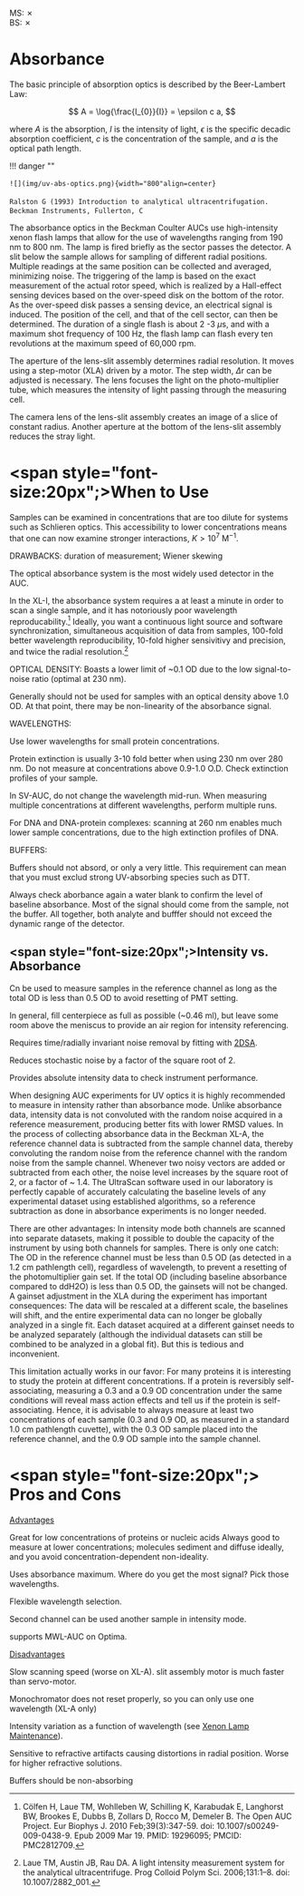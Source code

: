 <br>
MS: &#x2717;
<br>
BS: &#x2717;

# Absorbance 
The basic principle of absorption optics is described by the Beer-Lambert Law:

$$
A = \log{\frac{I_{0}}{I}} = \epsilon c a,
$$

where $A$ is the absorption, $I$ is the intensity of light, $\epsilon$ is the specific decadic absorption coefficient, $c$ is the concentration of the sample, and $a$ is the optical path length.

!!! danger ""

    ![](img/uv-abs-optics.png){width="800"align=center}
    
    Ralston G (1993) Introduction to analytical ultracentrifugation. Beckman Instruments, Fullerton, C

The absorbance optics in the Beckman Coulter AUCs use high-intensity xenon flash lamps that allow for the use of wavelengths ranging from 190 nm to 800 nm. The lamp is fired briefly as the sector passes the detector. A slit below the sample allows for sampling of different radial positions. Multiple readings at the same position can be collected and averaged, minimizing noise.
The triggering of the lamp is based on the exact measurement of the actual rotor speed, which is realized by a Hall-effect sensing devices based on the over-speed disk on the bottom of the rotor. As the over-speed disk passes a sensing device, an electrical signal is induced. The position of the cell, and that of the cell sector, can then be determined. The duration of a single flash is about 2 -3 $\mu$s, and with a maximum shot frequency of 100 Hz, the flash lamp can flash every ten revolutions at the maximum speed of 60,000 rpm.

The aperture of the lens-slit assembly determines radial resolution. It moves using a step-motor (XLA) driven by a motor. The step width, $\Delta$r can be adjusted is necessary. The lens focuses the light on the photo-multiplier tube, which measures the intensity of light passing through the measuring cell. 

The camera lens of the lens-slit assembly creates an image of a slice of constant radius. Another aperture at the bottom of the lens-slit assembly reduces the stray light.

# <span style="font-size:20px";>When to Use</span>

Samples can be examined in concentrations that are too dilute for systems such as Schlieren optics. This accessibility to lower concentrations means that one can now examine stronger interactions, $K > 10^{7}$ M$^{-1}$.

DRAWBACKS: duration of measurement; Wiener skewing


The optical absorbance system is the most widely used detector in the AUC. 


In the XL-I, the absorbance system requires a at least a minute in order to scan a single sample, and it has notoriously poor wavelength reproducability.[^Cölfen2010] Ideally, you want a continuous light source and software synchronization, simultaneous acquisition of data from samples, 100-fold better wavelength reproducibility, 10-fold higher sensivitivy and precision, and twice the radial resolution.[^Laue2006]


OPTICAL DENSITY: Boasts a lower limit of ~0.1 OD due to the low signal-to-noise ratio (optimal at 230 nm).

Generally should not be used for samples with an optical density above 1.0 OD. At that point, there may be non-linearity of the absorbance signal.

WAVELENGTHS:

Use lower wavelengths for small protein concentrations.

Protein extinction is usually 3-10 fold better when using 230 nm over 280 nm. Do not measure at concentrations above 0.9-1.0 O.D. Check extinction profiles of your sample.

In SV-AUC, do not change the wavelength mid-run. When measuring multiple concentrations at different wavelengths, perform multiple runs.

For DNA and DNA-protein complexes: scanning at 260 nm enables much lower sample concentrations, due to the high extinction profiles of DNA.

BUFFERS: 

Buffers should not absord, or only a very little. This requirement can mean that you must exclud strong UV-absorbing species such as DTT.

Always check aborbance again a water blank to confirm the level of baseline absorbance. Most of the signal should come from the sample, not the buffer. All together, both analyte and bufffer should not exceed the dynamic range of the detector.


## <span style="font-size:20px";>Intensity vs. Absorbance </span>

Cn be used to measure samples in the reference channel as long as the total OD is less than 0.5 OD to avoid resetting of PMT setting.

In general, fill centerpiece as full as possible (~0.46 ml), but leave some room above the meniscus to provide an air region for intensity referencing.

Requires time/radially invariant noise removal by fitting with [2DSA](/2dsa.md).

Reduces stochastic noise by a factor of the square root of 2.

Provides absolute intensity data to check instrument performance.

 When designing AUC experiments for UV optics it is highly recommended to measure in intensity rather than absorbance mode. Unlike absorbance data, intensity data is not convoluted with the random noise acquired in a reference measurement, producing better fits with lower RMSD values. In the process of collecting absorbance data in the Beckman XL-A, the reference channel data is subtracted from the sample channel data, thereby convoluting the random noise from the reference channel with the random noise from the sample channel. Whenever two noisy vectors are added or subtracted from each other, the noise level increases by the square root of 2, or a factor of ~ 1.4. The UltraScan software used in our laboratory is perfectly capable of accurately calculating the baseline levels of any experimental dataset using established algorithms, so a reference subtraction as done in absorbance experiments is no longer needed.

There are other advantages: In intensity mode both channels are scanned into separate datasets, making it possible to double the capacity of the instrument by using both channels for samples. There is only one catch: The OD in the reference channel must be less than 0.5 OD (as detected in a 1.2 cm pathlength cell), regardless of wavelength, to prevent a resetting of the photomultiplier gain set. If the total OD (including baseline absorbance compared to ddH2O) is less than 0.5 OD, the gainsets will not be changed. A gainset adjustment in the XLA during the experiment has important consequences: The data will be rescaled at a different scale, the baselines will shift, and the entire experimental data can no longer be globally analyzed in a single fit. Each dataset acquired at a different gainset needs to be analyzed separately (although the individual datasets can still be combined to be analyzed in a global fit). But this is tedious and inconvenient.

This limitation actually works in our favor: For many proteins it is interesting to study the protein at different concentrations. If a protein is reversibly self-associating, measuring a 0.3 and a 0.9 OD concentration under the same conditions will reveal mass action effects and tell us if the protein is self-associating. Hence, it is advisable to always measure at least two concentrations of each sample (0.3 and 0.9 OD, as measured in a standard 1.0 cm pathlength cuvette), with the 0.3 OD sample placed into the reference channel, and the 0.9 OD sample into the sample channel. 

# <span style="font-size:20px";> Pros and Cons</span>

<u>Advantages</u>

Great for low concentrations of proteins or nucleic acids
Always good to measure at lower concentrations; molecules sediment and diffuse ideally, and you avoid concentration-dependent non-ideality.

Uses absorbance maximum.
Where do you get the most signal? Pick those wavelengths.

Flexible wavelength selection.

Second channel can be used another sample in intensity mode.

supports MWL-AUC on Optima.

<u>Disadvantages</u>

Slow scanning speed (worse on XL-A). slit assembly motor is much faster than servo-motor.

Monochromator does not reset properly, so you can only use one wavelength (XL-A only)

Intensity variation as a function of wavelength (see [Xenon Lamp Maintenance](/maint.md)).

Sensitive to refractive artifacts causing distortions in radial position. Worse for higher refractive solutions.

Buffers should be non-absorbing



[^Cölfen2010]: Cölfen H, Laue TM, Wohlleben W, Schilling K, Karabudak E, Langhorst BW, Brookes E, Dubbs B, Zollars D, Rocco M, Demeler B. The Open AUC Project. Eur Biophys J. 2010 Feb;39(3):347-59. doi: 10.1007/s00249-009-0438-9. Epub 2009 Mar 19. PMID: 19296095; PMCID: PMC2812709.

[^Laue2006]: Laue TM, Austin JB, Rau DA. A light intensity measurement system for the analytical ultracentrifuge. Prog Colloid Polym Sci. 2006;131:1–8. doi: 10.1007/2882_001.
